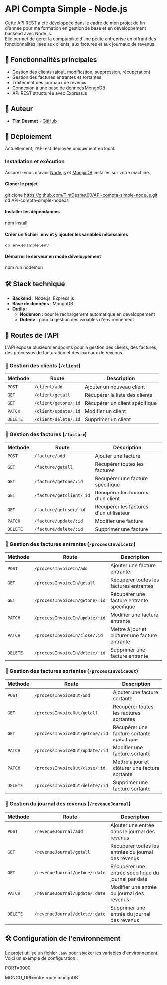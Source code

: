 # API Compta Simple - Node.js

Cette API REST a été développée dans le cadre de mon projet de fin d'année pour ma formation en gestion de base et en développement backend avec Node.js.  
Elle permet de gérer la comptabilité d'une petite entreprise en offrant des fonctionnalités liées aux clients, aux factures et aux journaux de revenus.

## 📌 Fonctionnalités principales

- Gestion des clients (ajout, modification, suppression, récupération)
- Gestion des factures entrantes et sortantes
- Traitement des journaux de revenus
- Connexion à une base de données MongoDB
- API REST structurée avec Express.js

## 👤 Auteur

- **Tim Desmet** - [GitHub](https://github.com/TimDesmet00)

## 🚀 Déploiement

Actuellement, l'API est déployée uniquement en local.

### Installation et exécution
Assurez-vous d'avoir [Node.js](https://nodejs.org/) et [MongoDB](https://www.mongodb.com/) installés sur votre machine.

#### Cloner le projet
git clone https://github.com/TimDesmet00/API-compta-simple-nodeJs.git
cd API-compta-simple-nodeJs

#### Installer les dépendances
npm install

#### Créer un fichier .env et y ajouter les variables nécessaires
cp .env.example .env

#### Démarrer le serveur en mode développement
npm run nodemon

## 🛠️ Stack technique

- **Backend** : Node.js, Express.js
- **Base de données** : MongoDB
- **Outils** :
  - **Nodemon** : pour le rechargement automatique en développement
  - **Dotenv** : pour la gestion des variables d'environnement

## 📍 Routes de l'API

L'API expose plusieurs endpoints pour la gestion des clients, des factures, des processus de facturation et des journaux de revenus.

### 📂 Gestion des clients (`/client`)
| Méthode | Route            | Description                              |
|---------|-----------------|------------------------------------------|
| `POST`  | `/client/add`   | Ajouter un nouveau client               |
| `GET`   | `/client/getall` | Récupérer la liste des clients          |
| `GET`   | `/client/getone/:id` | Récupérer un client spécifique      |
| `PATCH` | `/client/update/:id` | Modifier un client                  |
| `DELETE`| `/client/delete/:id` | Supprimer un client                 |

### 📂 Gestion des factures (`/facture`)
| Méthode | Route | Description |
|---------|-------|-------------|
| `POST` | `/facture/add` | Ajouter une facture |
| `GET` | `/facture/getall` | Récupérer toutes les factures |
| `GET` | `/facture/getone/:id` | Récupérer une facture spécifique |
| `GET` | `/facture/getclient/:id` | Récupérer les factures d'un client |
| `GET` | `/facture/getuser/:id` | Récupérer les factures d'un utilisateur |
| `PATCH` | `/facture/update/:id` | Modifier une facture |
| `DELETE` | `/facture/delete/:id` | Supprimer une facture |

### 📂 Gestion des factures entrantes (`/processInvoiceIn`)
| Méthode | Route | Description |
|---------|-------|-------------|
| `POST` | `/processInvoiceIn/add` | Ajouter une facture entrante |
| `GET` | `/processInvoiceIn/getall` | Récupérer toutes les factures entrantes |
| `GET` | `/processInvoiceIn/getone/:id` | Récupérer une facture entrante spécifique |
| `PATCH` | `/processInvoiceIn/update/:id` | Modifier une facture entrante |
| `PATCH` | `/processInvoiceIn/close/:id` | Mettre à jour et clôturer une facture entrante |
| `DELETE` | `/processInvoiceIn/delete/:id` | Supprimer une facture entrante |

### 📂 Gestion des factures sortantes (`/processInvoiceOut`)
| Méthode | Route | Description |
|---------|-------|-------------|
| `POST` | `/processInvoiceOut/add` | Ajouter une facture sortante |
| `GET` | `/processInvoiceOut/getall` | Récupérer toutes les factures sortantes |
| `GET` | `/processInvoiceOut/getone/:id` | Récupérer une facture sortante spécifique |
| `PATCH` | `/processInvoiceOut/update/:id` | Modifier une facture sortante |
| `PATCH` | `/processInvoiceOut/close/:id` | Mettre à jour et clôturer une facture sortante |
| `DELETE` | `/processInvoiceOut/delete/:id` | Supprimer une facture sortante |

### 📂 Gestion du journal des revenus (`/revenueJournal`)
| Méthode | Route | Description |
|---------|-------|-------------|
| `POST` | `/revenueJournal/add` | Ajouter une entrée dans le journal des revenus |
| `GET` | `/revenueJournal/getall` | Récupérer toutes les entrées du journal des revenus |
| `GET` | `/revenueJournal/getone/:date` | Récupérer une entrée spécifique du journal par date |
| `PATCH` | `/revenueJournal/update/:date` | Modifier une entrée du journal des revenus |
| `DELETE` | `/revenueJournal/delete/:date` | Supprimer une entrée du journal des revenus |


## 🛠 Configuration de l'environnement

Le projet utilise un fichier `.env` pour stocker les variables d'environnement.  
Voici un exemple de configuration :


PORT=3000

MONGO_URI=votre route mongoDB
